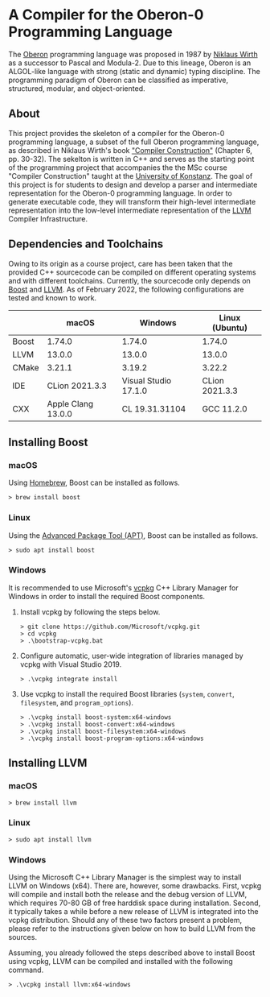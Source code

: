 # A Compiler for the Oberon-0 Programming Language

The [Oberon](https://www.ethoberon.ethz.ch) programming language was proposed in 1987 by 
[Niklaus Wirth](https://people.inf.ethz.ch/wirth/) as a successor to Pascal and Modula-2. 
Due to this lineage, Oberon is an ALGOL-like language with strong (static and dynamic) 
typing discipline. The programming paradigm of Oberon can be classified as imperative, 
structured, modular, and object-oriented.

## About

This project provides the skeleton of a compiler for the Oberon-0 programming language, a 
subset of the full Oberon programming language, as described in Niklaus Wirth's book 
["Compiler Construction"](http://www.ethoberon.ethz.ch/WirthPubl/CBEAll.pdf) (Chapter 6, 
pp. 30-32). The sekelton is written in C++ and serves as the starting point of the 
programming project that accompanies the the MSc course "Compiler Construction" taught at 
the [University of Konstanz](https://uni.kn). The goal of this project is for students to 
design and develop a parser and intermediate representation for the Oberon-0 programming 
language. In order to generate executable code, they will transform their high-level 
intermediate representation into the low-level intermediate representation of the 
[LLVM](http://llvm.org) Compiler Infrastructure. 

## Dependencies and Toolchains

Owing to its origin as a course project, care has been taken that the provided C++ 
sourcecode can be compiled on different operating systems and with different toolchains. 
Currently, the sourcecode only depends on [Boost](https://www.boost.org) and [LLVM](https://llvm.org).
As of February 2022, the following configurations are tested and known to work.

|      | macOS              | Windows              | Linux (Ubuntu) |
|------|--------------------|----------------------|----------------|
|Boost | 1.74.0             | 1.74.0               | 1.74.0         |
|LLVM  | 13.0.0             | 13.0.0               | 13.0.0         |
|CMake | 3.21.1             | 3.19.2               | 3.22.2         |
|IDE   | CLion 2021.3.3     | Visual Studio 17.1.0 | CLion 2021.3.3 |
|CXX   | Apple Clang 13.0.0 | CL 19.31.31104       | GCC 11.2.0     |

## Installing Boost

### macOS

Using [Homebrew](https://brew.sh), Boost can be installed as follows.
```
> brew install boost
```

### Linux

Using the [Advanced Package Tool (APT)](https://wiki.debian.org/Apt), Boost can be installed as follows.
```
> sudo apt install boost
```

### Windows

It is recommended to use Microsoft's [vcpkg](https://github.com/microsoft/vcpkg) C++ Library Manager for Windows in order to install the required Boost components.

1. Install vcpkg by following the steps below.

   ```
   > git clone https://github.com/Microsoft/vcpkg.git
   > cd vcpkg
   > .\bootstrap-vcpkg.bat
   ```

2. Configure automatic, user-wide integration of libraries managed by vcpkg with Visual Studio 2019.

   ```
   > .\vcpkg integrate install
   ```

2. Use vcpkg to install the required Boost libraries (`system`, `convert`, `filesystem`, and `program_options`).

   ```
   > .\vcpkg install boost-system:x64-windows
   > .\vcpkg install boost-convert:x64-windows
   > .\vcpkg install boost-filesystem:x64-windows
   > .\vcpkg install boost-program-options:x64-windows
   ```

## Installing LLVM

### macOS
```
> brew install llvm
```

### Linux
```
> sudo apt install llvm
```

### Windows

Using the Microsoft C++ Library Manager is the simplest way to install LLVM on Windows (x64). There are, however, some drawbacks. First, vcpkg will compile and install both the release and the debug version of LLVM, which requires 70-80 GB of free harddisk space during installation. Second, it typically takes a while before a new release of LLVM is integrated into the vcpkg distribution. Should any of these two factors present a problem, please refer to the instructions given below on how to build LLVM from the sources.

Assuming, you already followed the steps described above to install Boost using vcpkg, LLVM can be compiled and installed with the following command.

   ```
   > .\vcpkg install llvm:x64-windows
   ```
 


